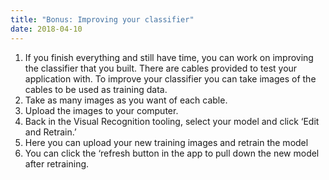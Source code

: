 ```yaml
---
title: "Bonus: Improving your classifier"
date: 2018-04-10 
---
```


1. If you finish everything and still have time, you can work on improving the classifier that you built. There are cables provided to test your application with. To improve your classifier you can take images of the cables to be used as training data.
2. Take as many images as you want of each cable.
3. Upload the images to your computer.
4. Back in the Visual Recognition tooling, select your model and click ‘Edit and Retrain.’
5. Here you can upload your new training images and retrain the model
6. You can click the ‘refresh button in the app to pull down the new model after retraining.

